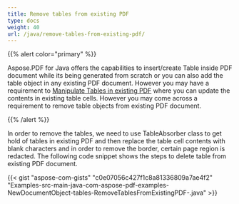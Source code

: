 ```yaml
---
title: Remove tables from existing PDF
type: docs
weight: 40
url: /java/remove-tables-from-existing-pdf/
---
```


{{% alert color="primary" %}}

Aspose.PDF for Java offers the capabilities to insert/create Table inside PDF document while its being generated from scratch or you can also add the table object in any existing PDF document. However you may have a requirement to [Manipulate Tables in existing PDF](https://docs.aspose.com/pdf/java/manipulate-tables-in-existing-pdf/) where you can update the contents in existing table cells. However you may come across a requirement to remove table objects from existing PDF document.

{{% /alert %}}

In order to remove the tables, we need to use TableAbsorber class to get hold of tables in existing PDF and then replace the table cell contents with blank characters and in order to remove the border, certain page region is redacted. The following code snippet shows the steps to delete table from existing PDF document.

{{< gist "aspose-com-gists" "c0e07056c427f1c8a81336809a7ae4f2" "Examples-src-main-java-com-aspose-pdf-examples-NewDocumentObject-tables-RemoveTablesFromExistingPDF-.java" >}}
